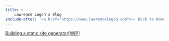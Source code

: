 ```yaml
---
title: > 
    Lawrence Logoh's Blog
include-after: '<a href="https://www.lawrencelogoh.com"><- Back to home</a>'
---
```

[Building a static site generator[WIP]](https://www.lawrencelogoh.com/blog/2022-04-03-building-a-static-site-generator.html) 

